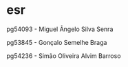 # esr
pg54093 - Miguel Ângelo Silva Senra

pg53845 - Gonçalo Semelhe Braga

pg54236 - Simão Oliveira Alvim Barroso
